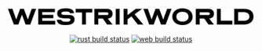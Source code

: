 <p align="center">
<a href="https://westrikworld.com"><img src="web-client/src/static/img/logo.png" alt="westrikworld"></a><br><br>
<a href="https://github.com/westrik/world/actions?query=workflow%3Arust"><img alt="rust build status" src="https://github.com/westrik/world/workflows/rust/badge.svg"></a>
<a href="https://github.com/westrik/world/actions?query=workflow%3Aweb"><img alt="web build status" src="https://github.com/westrik/world/workflows/web/badge.svg"></a>
</p>
